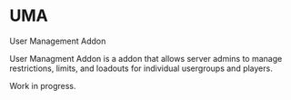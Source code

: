 # UMA
User Management Addon

User Managment Addon is a addon that allows server admins to manage restrictions, limits, and loadouts for individual usergroups and players.

Work in progress.
